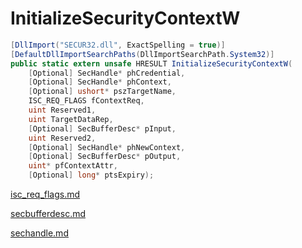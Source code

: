 # InitializeSecurityContextW

```csharp
[DllImport("SECUR32.dll", ExactSpelling = true)]
[DefaultDllImportSearchPaths(DllImportSearchPath.System32)]
public static extern unsafe HRESULT InitializeSecurityContextW(
    [Optional] SecHandle* phCredential,
    [Optional] SecHandle* phContext,
    [Optional] ushort* pszTargetName,
    ISC_REQ_FLAGS fContextReq,
    uint Reserved1,
    uint TargetDataRep,
    [Optional] SecBufferDesc* pInput,
    uint Reserved2,
    [Optional] SecHandle* phNewContext,
    [Optional] SecBufferDesc* pOutput,
    uint* pfContextAttr,
    [Optional] long* ptsExpiry);
```

[isc\_req\_flags.md](../authentication/isc\_req\_flags.md "mention")

[secbufferdesc.md](../authentication/secbufferdesc.md "mention")

[sechandle.md](../security/sechandle.md "mention")
